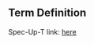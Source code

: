 ## Term Definition

Spec-Up-T link: <a href='https://weboftrust.github.io/WOT-terms/docs/glossary/key'>here</a>
